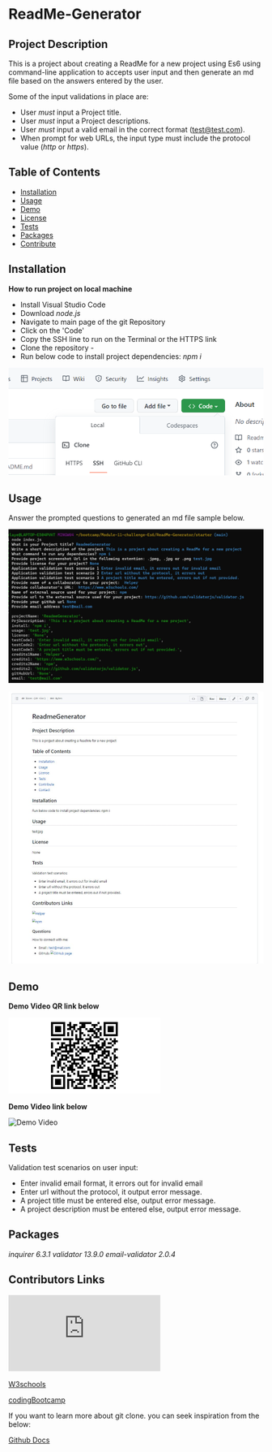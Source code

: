 # ReadMe-Generator
## Project Description
This is a project about creating a ReadMe for a new project using Es6 using command-line application to accepts user input and then generate an md file based on the answers entered by the user.

Some of the input validations in place are:
- User *must* input a Project title.
- User *must* input a Project descriptions.
- User *must* input a valid email in the correct format (test@test.com).
- When prompt for web URLs, the input type must include the protocol value (*http* or *https*).



## Table of Contents

* [Installation](#Installation)
* [Usage](#Usage)
* [Demo](#Demo)
* [License](#License)
* [Tests](#Tests)
* [Packages](#Packages)
* [Contribute](#Contributors-Links)




## Installation
**How to run project on local machine**
* Install Visual Studio Code
* Download *node.js*
* Navigate to main page of the git Repository
* Click on the 'Code'
* Copy the SSH line to run on the Terminal or  the HTTPS link
* Clone the repository - 
*  Run below code to install project dependencies:
    *npm i*





![Git clone](./images/Screenshot_20230109_134921.png)














## Usage
Answer the prompted questions to generated an md file sample below.


![Questions](./images/console-Question.jpg)




![Questions](./images/Git_generatedReadme.jpg)





## Demo
**Demo Video QR link below**


![DemoVideo QRCode](./images/qr-code.png)





**Demo Video link below**

![Demo Video](https://drive.google.com/file/d/1TQR-jCVvjy-e1kFPstVw2dKFb-Quj366/view)


## Tests
Validation test scenarios on user input:
* Enter invalid email format,  it errors out for invalid email 
* Enter url without the protocol, it output error message.
* A project title must be entered else, output error message. 
* A project description must be entered else, output error message. 

## Packages
*inquirer 6.3.1*
*validator 13.9.0*
*email-validator 2.0.4*


## Contributors Links
![nodejs](https://nodejs.org/api/path.html)

[W3schools](https://www.w3schools.com/js/default.asp)

[codingBootcamp](https://coding-boot-camp.github.io/full-stack/github/professional-readme-guide)


If you want to learn more about git clone. you can seek inspiration from the below:

[Github Docs](https://docs.github.com/en/repositories)